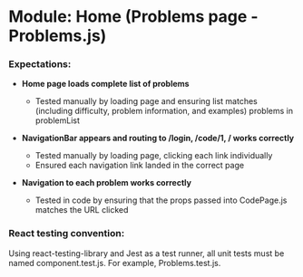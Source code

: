 # Module: Home (Problems page - Problems.js)
### Expectations:

* **Home page loads complete list of problems**
	* Tested manually by loading page and ensuring list matches (including difficulty, problem information, and examples) problems in problemList
* **NavigationBar appears and routing to /login, /code/1, / works correctly**
	* Tested manually by loading page, clicking each link individually
	* Ensured each navigation link landed in the correct page

	
* **Navigation to each problem works correctly**
	* Tested in code by ensuring that the props passed into CodePage.js matches the URL clicked
	

### React testing convention:
Using react-testing-library and Jest as a test runner, all unit tests must be named component.test.js. For example, Problems.test.js. 

